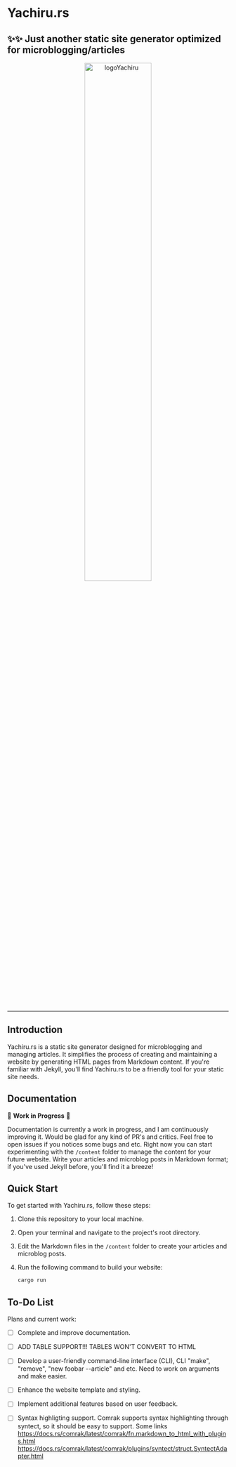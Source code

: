 # Yachiru.rs

## ✨✨ Just another static site generator optimized for microblogging/articles

<p align="center"><img src="https://github.com/fromgodd/yachiru/assets/97128346/94df95e7-aa67-4363-9592-f4acd3b0915a" alt="logoYachiru" width="55%"></p>

---

## Introduction

Yachiru.rs is a static site generator designed for microblogging and managing articles. It simplifies the process of creating and maintaining a website by generating HTML pages from Markdown content. If you're familiar with Jekyll, you'll find Yachiru.rs to be a friendly tool for your static site needs.

## Documentation

🚧 **Work in Progress** 🚧

Documentation is currently a work in progress, and I am continuously improving it. Would be glad for any kind of PR's and critics. Feel free to open issues if you notices some bugs and etc.
Right now you can start experimenting with the `/content` folder to manage the content for your future website. Write your articles and microblog posts in Markdown format; if you've used Jekyll before, you'll find it a breeze!

## Quick Start

To get started with Yachiru.rs, follow these steps:

1. Clone this repository to your local machine.

2. Open your terminal and navigate to the project's root directory.

3. Edit the Markdown files in the `/content` folder to create your articles and microblog posts.

4. Run the following command to build your website:

   ```sh
   cargo run
    ```

## To-Do List

Plans and current work:

- [ ] Complete and improve documentation.
- [ ] ADD TABLE SUPPORT!!! TABLES WON'T CONVERT TO HTML
- [ ] Develop a user-friendly command-line interface (CLI), CLI "make", "remove", "new foobar --article" and etc. Need to work on arguments and make easier.
- [ ] Enhance the website template and styling.
- [ ] Implement additional features based on user feedback.
- [ ] Syntax highligting support. Comrak supports syntax highlighting through syntect, so it should be easy to support. Some links
https://docs.rs/comrak/latest/comrak/fn.markdown_to_html_with_plugins.html
https://docs.rs/comrak/latest/comrak/plugins/syntect/struct.SyntectAdapter.html

